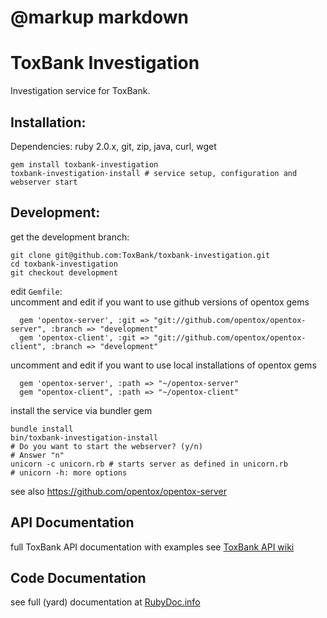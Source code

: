 # @markup markdown
ToxBank Investigation
=====================
Investigation service for ToxBank. 

Installation:
-------------
  Dependencies: ruby 2.0.x, git, zip, java, curl, wget

    gem install toxbank-investigation
    toxbank-investigation-install # service setup, configuration and webserver start

Development:
------------

  get the development branch:

    git clone git@github.com:ToxBank/toxbank-investigation.git  
    cd toxbank-investigation
    git checkout development


  edit `Gemfile`:  
  uncomment and edit if you want to use github versions of opentox gems

      gem 'opentox-server', :git => "git://github.com/opentox/opentox-server", :branch => "development"
      gem 'opentox-client', :git => "git://github.com/opentox/opentox-client", :branch => "development"

  uncomment and edit if you want to use local installations of opentox gems

      gem 'opentox-server', :path => "~/opentox-server"
      gem "opentox-client", :path => "~/opentox-client"

  install the service via bundler gem 

    bundle install
    bin/toxbank-investigation-install
    # Do you want to start the webserver? (y/n)
    # Answer "n" 
    unicorn -c unicorn.rb # starts server as defined in unicorn.rb
    # unicorn -h: more options


see also https://github.com/opentox/opentox-server

API Documentation
-----------------

full ToxBank API documentation with examples see [ToxBank API wiki](http://api.toxbank.net/index.php/Investigation)

Code Documentation
------------------
see full (yard) documentation at [RubyDoc.info](http://rubydoc.info/github/ToxBank/toxbank-investigation/development/frames)